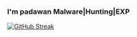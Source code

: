 ### I'm padawan Malware|Hunting|EXP

[![GitHub Streak](https://streak-stats.demolab.com/?user=johnk3r)](https://git.io/streak-stats)

